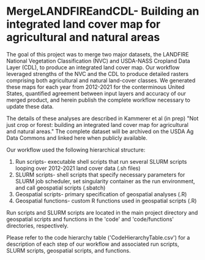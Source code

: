 # MergeLANDFIREandCDL- Building an integrated land cover map for agricultural and natural areas
The goal of this project was to merge two major datasets, the LANDFIRE National Vegetation Classification (NVC) and USDA-NASS Cropland Data Layer (CDL), to produce an integrated land cover map. Our workflow leveraged strengths of the NVC and the CDL to produce detailed rasters comprising both agricultural and natural land-cover classes. We generated these maps for each year from 2012-2021 for the conterminous United States, quantified agreement between input layers and accuracy of our merged product, and herein publish the complete workflow necessary to update these data.

The details of these analyses are described in Kammerer et al (in prep) "Not just crop or forest: building an integrated land cover map for agricultural and natural areas." The complete dataset will be archived on the USDA Ag Data Commons and linked here when publicly available.

Our workflow used the following hierarchical structure:
1. Run scripts- executable shell scripts that run several SLURM scripts looping over 2012-2021 land cover data (.sh files)
2. SLURM scripts- shell scripts that specify necessary parameters for SLURM job scheduler, set singularity container as the run environment, and call geospatial scripts (.sbatch)
2. Geospatial scripts- primary specification of geospatial analyses (.R)
3. Geospatial functions- custom R functions used in geospatial scripts (.R)

Run scripts and SLURM scripts are located in the main project directory and geospatial scripts and functions in the 'code' and 'code/functions' directories, respectively. 

Please refer to the code hierarchy table ('CodeHierarchyTable.csv') for a description of each step of our workflow and associated run scripts, SLURM scripts, geospatial scripts, and functions.

